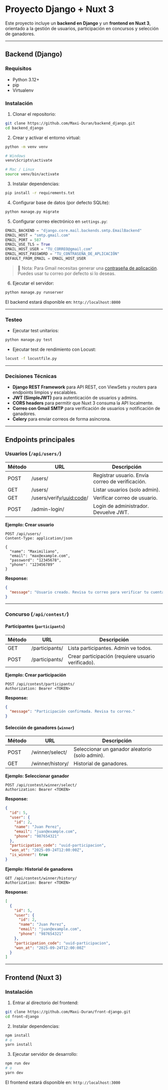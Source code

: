 # Proyecto Django + Nuxt 3

Este proyecto incluye un **backend en Django** y un **frontend en Nuxt 3**, orientado a la gestión de usuarios, participación en concursos y selección de ganadores.

---

## Backend (Django)

### Requisitos

* Python 3.12+
* pip
* Virtualenv

### Instalación

1. Clonar el repositorio:

```bash
git clone https://github.com/Maxi-Duran/backend_django.git
cd backend_django
```

2. Crear y activar el entorno virtual:

```bash
python -m venv venv

# Windows
venv\Scripts\activate

# Mac / Linux
source venv/bin/activate
```

3. Instalar dependencias:

```bash
pip install -r requirements.txt
```

4. Configurar base de datos (por defecto SQLite):

```bash
python manage.py migrate
```

5. Configurar correo electrónico en `settings.py`:

```python
EMAIL_BACKEND = "django.core.mail.backends.smtp.EmailBackend"
EMAIL_HOST = "smtp.gmail.com"
EMAIL_PORT = 587
EMAIL_USE_TLS = True
EMAIL_HOST_USER = "TU_CORREO@gmail.com"
EMAIL_HOST_PASSWORD = "TU_CONTRASEÑA_DE_APLICACIÓN"
DEFAULT_FROM_EMAIL = EMAIL_HOST_USER
```

> 🔹 Nota: Para Gmail necesitas generar una [contraseña de aplicación](https://support.google.com/accounts/answer/185833?hl=es).
> Puedes usar tu correo por defecto si lo deseas.

6. Ejecutar el servidor:

```bash
python manage.py runserver
```

El backend estará disponible en: `http://localhost:8000`

---

### Testeo

* Ejecutar test unitarios:

```bash
python manage.py test
```

* Ejecutar test de rendimiento con Locust:

```bash
locust -f locustfile.py
```

---

### Decisiones Técnicas

* **Django REST Framework** para API REST, con ViewSets y routers para endpoints limpios y escalables.
* **JWT (SimpleJWT)** para autenticación de usuarios y admins.
* **CORS headers** para permitir que Nuxt 3 consuma la API localmente.
* **Correo con Gmail SMTP** para verificación de usuarios y notificación de ganadores.
* **Celery** para enviar correos de forma asíncrona.

---

## Endpoints principales

### Usuarios (`/api/users/`)

| Método | URL                                    | Descripción                                      |
| ------ | -------------------------------------- | ------------------------------------------------ |
| POST   | /users/                                | Registrar usuario. Envía correo de verificación. |
| GET    | /users/                                | Listar usuarios (solo admin).                    |
| GET    | /users/verify/[uuid\:code](uuid:code)/ | Verificar correo de usuario.                     |
| POST   | /admin-login/                          | Login de administrador. Devuelve JWT.            |

**Ejemplo: Crear usuario**

```http
POST /api/users/
Content-Type: application/json

{
  "name": "Maximiliano",
  "email": "max@example.com",
  "password": "12345678",
  "phone": "123456789"
}
```

**Response:**

```json
{
  "message": "Usuario creado. Revisa tu correo para verificar tu cuenta."
}
```

---

### Concurso (`/api/contest/`)

#### Participantes (`participants`)

| Método | URL            | Descripción                                        |
| ------ | -------------- | -------------------------------------------------- |
| GET    | /participants/ | Lista participantes. Admin ve todos.               |
| POST   | /participants/ | Crear participación (requiere usuario verificado). |

**Ejemplo: Crear participación**

```http
POST /api/contest/participants/
Authorization: Bearer <TOKEN>
```

**Response:**

```json
{
  "message": "Participación confirmada. Revisa tu correo."
}
```

#### Selección de ganadores (`winner`)

| Método | URL              | Descripción                                    |
| ------ | ---------------- | ---------------------------------------------- |
| POST   | /winner/select/  | Seleccionar un ganador aleatorio (solo admin). |
| GET    | /winner/history/ | Historial de ganadores.                        |

**Ejemplo: Seleccionar ganador**

```http
POST /api/contest/winner/select/
Authorization: Bearer <TOKEN>
```

**Response:**

```json
{
  "id": 5,
  "user": {
    "id": 2,
    "name": "Juan Perez",
    "email": "juan@example.com",
    "phone": "987654321"
  },
  "participation_code": "uuid-participacion",
  "won_at": "2025-09-24T12:00:00Z",
  "is_winner": true
}
```

**Ejemplo: Historial de ganadores**

```http
GET /api/contest/winner/history/
Authorization: Bearer <TOKEN>
```

**Response:**

```json
[
  {
    "id": 5,
    "user": {
      "id": 2,
      "name": "Juan Perez",
      "email": "juan@example.com",
      "phone": "987654321"
    },
    "participation_code": "uuid-participacion",
    "won_at": "2025-09-24T12:00:00Z"
  }
]
```

---

## Frontend (Nuxt 3)

### Instalación

1. Entrar al directorio del frontend:

```bash
git clone https://github.com/Maxi-Duran/front-django.git
cd front-django
```

2. Instalar dependencias:

```bash
npm install
# o
yarn install
```

3. Ejecutar servidor de desarrollo:

```bash
npm run dev
# o
yarn dev
```

El frontend estará disponible en: `http://localhost:3000`
